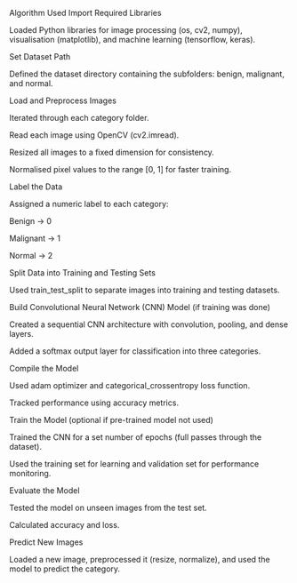 Algorithm Used
Import Required Libraries

Loaded Python libraries for image processing (os, cv2, numpy), visualisation (matplotlib), and machine learning (tensorflow, keras).

Set Dataset Path

Defined the dataset directory containing the subfolders: benign, malignant, and normal.

Load and Preprocess Images

Iterated through each category folder.

Read each image using OpenCV (cv2.imread).

Resized all images to a fixed dimension for consistency.

Normalised pixel values to the range [0, 1] for faster training.

Label the Data

Assigned a numeric label to each category:

Benign → 0

Malignant → 1

Normal → 2

Split Data into Training and Testing Sets

Used train_test_split to separate images into training and testing datasets.

Build Convolutional Neural Network (CNN) Model (if training was done)

Created a sequential CNN architecture with convolution, pooling, and dense layers.

Added a softmax output layer for classification into three categories.

Compile the Model

Used adam optimizer and categorical_crossentropy loss function.

Tracked performance using accuracy metrics.

Train the Model (optional if pre-trained model not used)

Trained the CNN for a set number of epochs (full passes through the dataset).

Used the training set for learning and validation set for performance monitoring.

Evaluate the Model

Tested the model on unseen images from the test set.

Calculated accuracy and loss.

Predict New Images

Loaded a new image, preprocessed it (resize, normalize), and used the model to predict the category.
